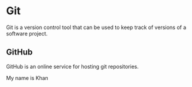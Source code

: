  # Git

Git is a version control tool that can be used to keep track of versions of a software project.

## GitHub

GitHub is an online service for hosting git repositories.
 
My name is Khan